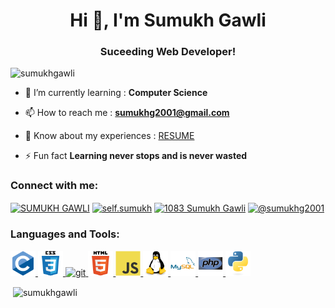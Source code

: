<h1 align="center">Hi 👋, I'm Sumukh Gawli</h1>
<h3 align="center">Suceeding Web Developer!</h3>

<p align="left"> <img src="https://komarev.com/ghpvc/?username=sumukhgawli&label=Profile%20views&color=0e75b6&style=flat" alt="sumukhgawli" /> </p>

- 🌱 I’m currently learning : **Computer Science**

- 📫 How to reach me : **sumukhg2001@gmail.com**

- 📄 Know about my experiences : <a href="https://drive.google.com/file/d/1EQ0eXp3PJlmM0a32vu9cDVz0lMkH44Ai/view?usp=sharing">RESUME</a>

- ⚡ Fun fact **Learning never stops and is never wasted**

<h3 align="left">Connect with me:</h3>
<p align="left">
<a href="https://www.linkedin.com/in/sumukh-gawli-25b5191b9/" target="blank"><img align="center" src="https://cdn.jsdelivr.net/npm/simple-icons@3.0.1/icons/linkedin.svg" alt="SUMUKH GAWLI" height="30" width="40" /></a>
<a href="https://www.instagram.com/self.sumukh/" target="blank"><img align="center" src="https://cdn.jsdelivr.net/npm/simple-icons@3.0.1/icons/instagram.svg" alt="self.sumukh" height="30" width="40" /></a>
<a href="https://www.youtube.com/channel/UC6URR_3Ve_SYjrtJTtQhC7Q" target="blank"><img align="center" src="https://cdn.jsdelivr.net/npm/simple-icons@3.0.1/icons/youtube.svg" alt="1083 Sumukh Gawli" height="30" width="40" /></a>
<a href="https://www.hackerrank.com/sumukhg2001" target="blank"><img align="center" src="https://raw.githubusercontent.com/simple-icons/simple-icons/9e7f8c97914fef2678a569d356b659016987b29e/icons/hackerrank.svg" alt="@sumukhg2001" height="30" width="40" /></a>
</p>


<h3 align="left">Languages and Tools:</h3>
<p align="left"> <a href="https://www.cprogramming.com/" target="_blank"> <img src="https://raw.githubusercontent.com/devicons/devicon/master/icons/c/c-original.svg" alt="c" width="40" height="40"/> </a> <a href="https://www.w3schools.com/css/" target="_blank"> <img src="https://raw.githubusercontent.com/devicons/devicon/master/icons/css3/css3-original-wordmark.svg" alt="css3" width="40" height="40"/> </a> <a href="https://git-scm.com/" target="_blank"> <img src="https://www.vectorlogo.zone/logos/git-scm/git-scm-icon.svg" alt="git" width="40" height="40"/> </a> <a href="https://www.w3.org/html/" target="_blank"> <img src="https://raw.githubusercontent.com/devicons/devicon/master/icons/html5/html5-original-wordmark.svg" alt="html5" width="40" height="40"/> </a> <a href="https://developer.mozilla.org/en-US/docs/Web/JavaScript" target="_blank"> <img src="https://raw.githubusercontent.com/devicons/devicon/master/icons/javascript/javascript-original.svg" alt="javascript" width="40" height="40"/> </a> <a href="https://www.linux.org/" target="_blank"> <img src="https://raw.githubusercontent.com/devicons/devicon/master/icons/linux/linux-original.svg" alt="linux" width="40" height="40"/> </a> <a href="https://www.mysql.com/" target="_blank"> <img src="https://raw.githubusercontent.com/devicons/devicon/master/icons/mysql/mysql-original-wordmark.svg" alt="mysql" width="40" height="40"/> </a> <a href="https://www.php.net" target="_blank"> <img src="https://raw.githubusercontent.com/devicons/devicon/master/icons/php/php-original.svg" alt="php" width="40" height="40"/> </a> <a href="https://www.python.org" target="_blank"> <img src="https://raw.githubusercontent.com/devicons/devicon/master/icons/python/python-original.svg" alt="python" width="40" height="40"/> </a> </p>

<p>&nbsp;<img align="center" src="https://github-readme-stats.vercel.app/api?username=sumukhgawli&show_icons=true&locale=en" alt="sumukhgawli" /></p>
